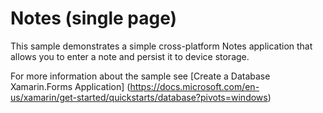 
# Notes (single page)

This sample demonstrates a simple cross-platform Notes application that allows you to enter a note and persist it to device storage.

For more information about the sample see [Create a Database Xamarin.Forms Application] (https://docs.microsoft.com/en-us/xamarin/get-started/quickstarts/database?pivots=windows)
